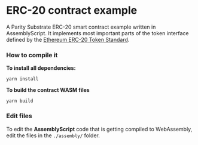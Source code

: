 # ERC-20 contract example

A Parity Substrate ERC-20 smart contract example written in AssemblyScript.
It implements most important parts of the token interface defined by the [Ethereum ERC-20 Token Standard](https://eips.ethereum.org/EIPS/eip-20).

### How to compile it

**To install all dependencies:**

```
yarn install
```

**To build the contract WASM files**

```
yarn build
```

### Edit files

To edit the **AssemblyScript** code that is getting compiled to WebAssembly, edit the files in the `./assembly/` folder.
